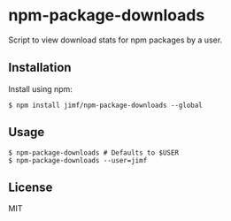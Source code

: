 # npm-package-downloads

Script to view download stats for npm packages by a user.

## Installation

Install using npm:

    $ npm install jimf/npm-package-downloads --global

## Usage

    $ npm-package-downloads # Defaults to $USER
    $ npm-package-downloads --user=jimf

## License

MIT
